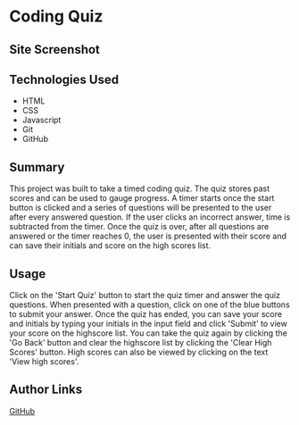 # Coding Quiz

## Site Screenshot

## Technologies Used
- HTML
- CSS
- Javascript
- Git
- GitHub

## Summary
This project was built to take a timed coding quiz. The quiz stores past scores and can be used to gauge progress. A timer starts once the start button is clicked and a series of questions will be presented to the user after every answered question. If the user clicks an incorrect answer, time is subtracted from the timer. Once the quiz is over, after all questions are answered or the timer reaches 0, the user is presented with their score and can save their initials and score on the high scores list.

## Usage
Click on the 'Start Quiz' button to start the quiz timer and answer the quiz questions. When presented with a question, click on one of the blue buttons to submit your answer. Once the quiz has ended, you can save your score and initials by typing your initials in the input field and click 'Submit' to view your score on the highscore list. You can take the quiz again by clicking the 'Go Back' button and clear the highscore list by clicking the 'Clear High Scores' button. High scores can also be viewed by clicking on the text 'View high scores'.

## Author Links
[GitHub](https://github.com/ncguan)